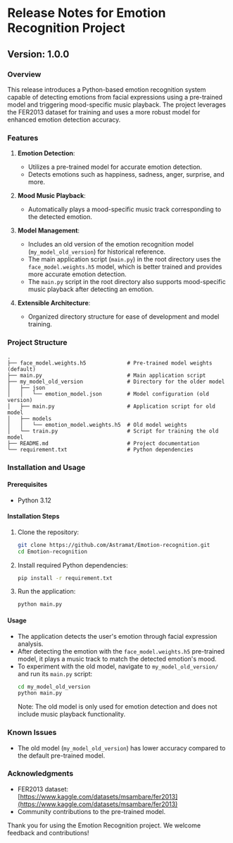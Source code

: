 # Release Notes for Emotion Recognition Project

## Version: 1.0.0

### Overview

This release introduces a Python-based emotion recognition system capable of detecting emotions from facial expressions using a pre-trained model and triggering mood-specific music playback. The project leverages the FER2013 dataset for training and uses a more robust model for enhanced emotion detection accuracy.

### Features

1. **Emotion Detection**:

   - Utilizes a pre-trained model for accurate emotion detection.
   - Detects emotions such as happiness, sadness, anger, surprise, and more.

2. **Mood Music Playback**:

   - Automatically plays a mood-specific music track corresponding to the detected emotion.

3. **Model Management**:

   - Includes an old version of the emotion recognition model (`my_model_old_version`) for historical reference.
   - The main application script (`main.py`) in the root directory uses the `face_model.weights.h5` model, which is better trained and provides more accurate emotion detection.
   - The `main.py` script in the root directory also supports mood-specific music playback after detecting an emotion.

4. **Extensible Architecture**:

   - Organized directory structure for ease of development and model training.

### Project Structure

```
.
├── face_model.weights.h5             # Pre-trained model weights (default)
├── main.py                           # Main application script
├── my_model_old_version              # Directory for the older model
│   ├── json
│   │   └── emotion_model.json        # Model configuration (old version)
│   ├── main.py                       # Application script for old model
│   ├── models
│   │   └── emotion_model.weights.h5  # Old model weights
│   └── train.py                      # Script for training the old model
├── README.md                         # Project documentation
└── requirement.txt                   # Python dependencies
```

### Installation and Usage

#### Prerequisites

- Python 3.12

#### Installation Steps

1. Clone the repository:

   ```bash
   git clone https://github.com/Astramat/Emotion-recognition.git
   cd Emotion-recognition
   ```

2. Install required Python dependencies:

   ```bash
   pip install -r requirement.txt
   ```

3. Run the application:

   ```bash
   python main.py
   ```

#### Usage

- The application detects the user's emotion through facial expression analysis.
- After detecting the emotion with the `face_model.weights.h5` pre-trained model, it plays a music track to match the detected emotion's mood.
- To experiment with the old model, navigate to `my_model_old_version/` and run its `main.py` script:
  ```bash
  cd my_model_old_version
  python main.py
  ```
  Note: The old model is only used for emotion detection and does not include music playback functionality.

### Known Issues

- The old model (`my_model_old_version`) has lower accuracy compared to the default pre-trained model.

### Acknowledgments

- FER2013 dataset: [https://www.kaggle.com/datasets/msambare/fer2013](https://www.kaggle.com/datasets/msambare/fer2013)
- Community contributions to the pre-trained model.

Thank you for using the Emotion Recognition project. We welcome feedback and contributions!

